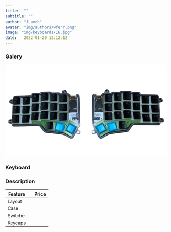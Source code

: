 ```yaml
---
title:  ""
subtitle: ""
author: "JLamch"
avatar: "img/authors/wferr.png"
image: "img/keyboards/16.jpg"
date:   2022-01-20 12:12:12
---
```

### Galery
![](img/keyboards/16.png)
 
### Keyboard


### Description

|   Feature     |               | Price  |
| ------------- |:-------------:| -----: |
| Layout        |       |        |
| Case          |       |        |
| Switche       |       |        |
| Keycaps       |       |        |